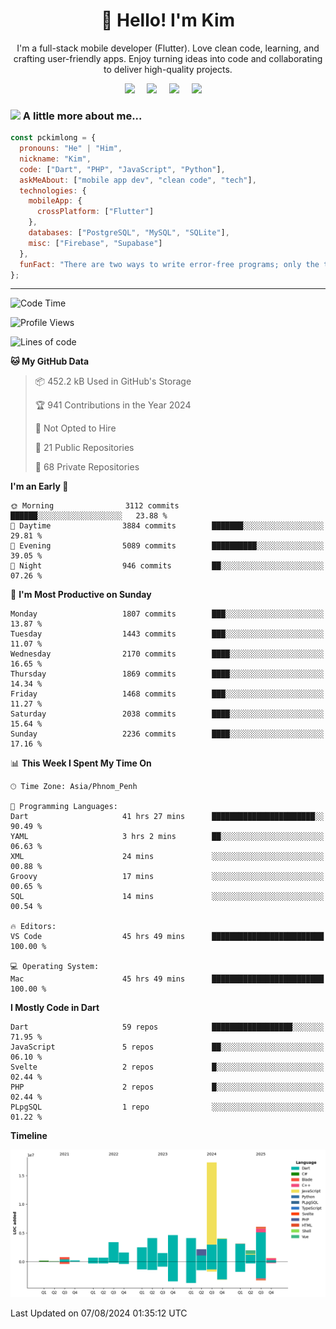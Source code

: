 <h1 align="center">👋 Hello! I'm Kim</h1>

<p align="center">
   I'm a full-stack mobile developer (Flutter). Love clean code, learning, and crafting user-friendly apps. Enjoy turning ideas into code and collaborating to deliver high-quality projects.
</p>

<p align="center">
  <a href="mailto:pochkimlong88@gmail.com"><img src="https://img.shields.io/badge/gmail-%23D14836.svg?&style=for-the-badge&logo=gmail&logoColor=white" /></a>&nbsp;&nbsp;&nbsp;&nbsp;
  <a href="https://t.me/pochkimlong/"><img src="https://img.shields.io/badge/telegram-%230077B5.svg?&style=for-the-badge&logo=telegram&logoColor=white" /></a>&nbsp;&nbsp;&nbsp;&nbsp;
  <a href="https://www.youtube.com/@PochKimlong/"><img src="https://img.shields.io/badge/youtube-%23dc2743.svg?&style=for-the-badge&logo=youtube&logoColor=white" /></a>&nbsp;&nbsp;&nbsp;&nbsp;
  <a href="https://www.tiktok.com/@pckimlong/"><img src="https://img.shields.io/badge/tiktok-%23000000.svg?&style=for-the-badge&logo=tiktok&logoColor=white" /></a>&nbsp;&nbsp;&nbsp;&nbsp;
</p>

### <img src="https://media.giphy.com/media/VgCDAzcKvsR6OM0uWg/giphy.gif" width="50"> A little more about me...  

```javascript
const pckimlong = {
  pronouns: "He" | "Him",
  nickname: "Kim",
  code: ["Dart", "PHP", "JavaScript", "Python"],
  askMeAbout: ["mobile app dev", "clean code", "tech"],
  technologies: {
    mobileApp: {
      crossPlatform: ["Flutter"]
    },
    databases: ["PostgreSQL", "MySQL", "SQLite"],
    misc: ["Firebase", "Supabase"]
  },
  funFact: "There are two ways to write error-free programs; only the third one works."
};
```
---

<!--START_SECTION:waka-->
![Code Time](http://img.shields.io/badge/Code%20Time-307%20hrs%2017%20mins-blue)

![Profile Views](http://img.shields.io/badge/Profile%20Views-0-blue)

![Lines of code](https://img.shields.io/badge/From%20Hello%20World%20I%27ve%20Written-24.7%20million%20lines%20of%20code-blue)

**🐱 My GitHub Data** 

> 📦 452.2 kB Used in GitHub's Storage 
 > 
> 🏆 941 Contributions in the Year 2024
 > 
> 🚫 Not Opted to Hire
 > 
> 📜 21 Public Repositories 
 > 
> 🔑 68 Private Repositories 
 > 
**I'm an Early 🐤** 

```text
🌞 Morning                3112 commits        ██████░░░░░░░░░░░░░░░░░░░   23.88 % 
🌆 Daytime                3884 commits        ███████░░░░░░░░░░░░░░░░░░   29.81 % 
🌃 Evening                5089 commits        ██████████░░░░░░░░░░░░░░░   39.05 % 
🌙 Night                  946 commits         ██░░░░░░░░░░░░░░░░░░░░░░░   07.26 % 
```
📅 **I'm Most Productive on Sunday** 

```text
Monday                   1807 commits        ███░░░░░░░░░░░░░░░░░░░░░░   13.87 % 
Tuesday                  1443 commits        ███░░░░░░░░░░░░░░░░░░░░░░   11.07 % 
Wednesday                2170 commits        ████░░░░░░░░░░░░░░░░░░░░░   16.65 % 
Thursday                 1869 commits        ████░░░░░░░░░░░░░░░░░░░░░   14.34 % 
Friday                   1468 commits        ███░░░░░░░░░░░░░░░░░░░░░░   11.27 % 
Saturday                 2038 commits        ████░░░░░░░░░░░░░░░░░░░░░   15.64 % 
Sunday                   2236 commits        ████░░░░░░░░░░░░░░░░░░░░░   17.16 % 
```


📊 **This Week I Spent My Time On** 

```text
🕑︎ Time Zone: Asia/Phnom_Penh

💬 Programming Languages: 
Dart                     41 hrs 27 mins      ███████████████████████░░   90.49 % 
YAML                     3 hrs 2 mins        ██░░░░░░░░░░░░░░░░░░░░░░░   06.63 % 
XML                      24 mins             ░░░░░░░░░░░░░░░░░░░░░░░░░   00.88 % 
Groovy                   17 mins             ░░░░░░░░░░░░░░░░░░░░░░░░░   00.65 % 
SQL                      14 mins             ░░░░░░░░░░░░░░░░░░░░░░░░░   00.54 % 

🔥 Editors: 
VS Code                  45 hrs 49 mins      █████████████████████████   100.00 % 

💻 Operating System: 
Mac                      45 hrs 49 mins      █████████████████████████   100.00 % 
```

**I Mostly Code in Dart** 

```text
Dart                     59 repos            ██████████████████░░░░░░░   71.95 % 
JavaScript               5 repos             ██░░░░░░░░░░░░░░░░░░░░░░░   06.10 % 
Svelte                   2 repos             █░░░░░░░░░░░░░░░░░░░░░░░░   02.44 % 
PHP                      2 repos             █░░░░░░░░░░░░░░░░░░░░░░░░   02.44 % 
PLpgSQL                  1 repo              ░░░░░░░░░░░░░░░░░░░░░░░░░   01.22 % 
```



**Timeline**

![Lines of Code chart](https://raw.githubusercontent.com/pckimlong/pckimlong/main/assets/bar_graph.png)


 Last Updated on 07/08/2024 01:35:12 UTC
<!--END_SECTION:waka-->

<!---
PochKimlong/PochKimlong is a ✨ special ✨ repository because its `README.md` (this file) appears on your GitHub profile.
You can click the Preview link to take a look at your changes.
--->
